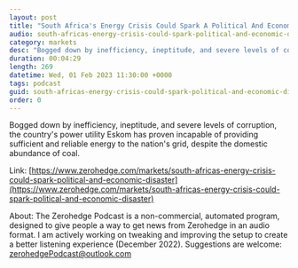 ```yaml
---
layout: post
title: "South Africa's Energy Crisis Could Spark A Political And Economic Disaster"
audio: south-africas-energy-crisis-could-spark-political-and-economic-disaster-0
category: markets
desc: "Bogged down by inefficiency, ineptitude, and severe levels of corruption, the country's power utility Eskom has proven incapable of providing sufficient and reliable energy to the nation's grid, despite the domestic abundance of coal."
duration: 00:04:29
length: 269
datetime: Wed, 01 Feb 2023 11:30:00 +0000
tags: podcast
guid: south-africas-energy-crisis-could-spark-political-and-economic-disaster-0
order: 0
---
```

Bogged down by inefficiency, ineptitude, and severe levels of corruption, the country's power utility Eskom has proven incapable of providing sufficient and reliable energy to the nation's grid, despite the domestic abundance of coal.

Link: [https://www.zerohedge.com/markets/south-africas-energy-crisis-could-spark-political-and-economic-disaster](https://www.zerohedge.com/markets/south-africas-energy-crisis-could-spark-political-and-economic-disaster)

About: The Zerohedge Podcast is a non-commercial, automated program, designed to give people a way to get news from Zerohedge in an audio format.  I am actively working on tweaking and improving the setup to create a better listening experience (December 2022).  Suggestions are welcome: [zerohedgePodcast@outlook.com](mailto:zerohedgePodcast@outlook.com)